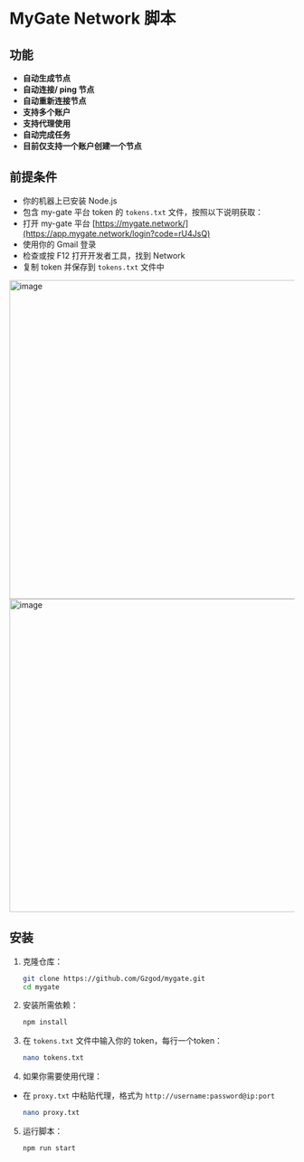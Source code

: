 # MyGate Network 脚本

## 功能

- **自动生成节点**
- **自动连接/ ping 节点**
- **自动重新连接节点**
- **支持多个账户**
- **支持代理使用**
- **自动完成任务**
- **目前仅支持一个账户创建一个节点**

## 前提条件

- 你的机器上已安装 Node.js
- 包含 my-gate 平台 token 的 `tokens.txt` 文件，按照以下说明获取：
- 打开 my-gate 平台 [https://mygate.network/](https://app.mygate.network/login?code=rU4JsQ)
- 使用你的 Gmail 登录
- 检查或按 F12 打开开发者工具，找到 Network
- 复制 token 并保存到 `tokens.txt` 文件中
<img width="564" alt="image" src="https://github.com/user-attachments/assets/65099925-ad62-48ee-a409-63261c293859" />
<img width="554" alt="image" src="https://github.com/user-attachments/assets/0bd1ce46-c61b-47e4-aba0-201c9c058355" />



## 安装

1. 克隆仓库：
    ```sh
    git clone https://github.com/Gzgod/mygate.git
    cd mygate
    ```

2. 安装所需依赖：
    ```sh
    npm install
    ```

3. 在 `tokens.txt` 文件中输入你的 token，每行一个token：
    ```sh
    nano tokens.txt
    ```

4. 如果你需要使用代理：
- 在 `proxy.txt` 中粘贴代理，格式为 `http://username:password@ip:port`
    ```sh
    nano proxy.txt
    ```

5. 运行脚本：
    ```sh
    npm run start
    ```
